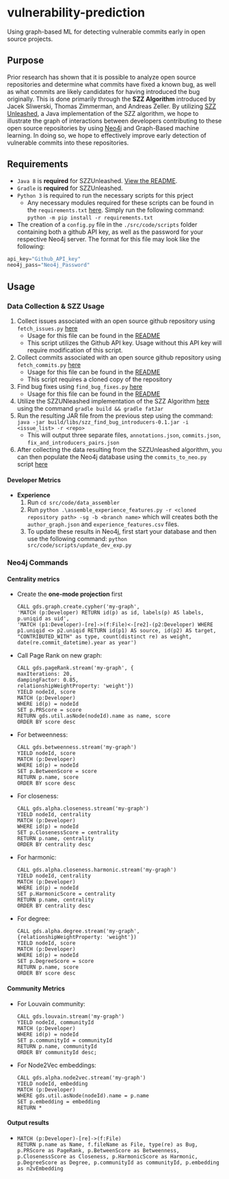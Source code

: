 # vulnerability-prediction

Using graph-based ML for detecting vulnerable commits early in open source projects.

## Purpose

Prior research has shown that it is possible to analyze open source repositories and determine what commits have fixed a known bug, as well as what commits are likely candidates for having introduced the bug originally. This is done primarily through the **SZZ Algorithm** introduced by Jacek Sliwerski, Thomas Zimmerman, and Andreas Zeller. By utilizing [SZZ Unleashed](https://github.com/wogscpar/SZZUnleashed), a Java implementation of the SZZ algorithm, we hope to illustrate the graph of interactions between developers contributing to these open source repositories by using [Neo4j](https://neo4j.com/) and Graph-Based machine learning. In doing so, we hope to effectively improve early detection of vulnerable commits into these repositories. 

## Requirements

* ``Java 8`` is **required** for SZZUnleashed. [View the README](./src/code/README.md).
* ``Gradle`` is **required** for SZZUnleashed.
* ``Python 3`` is required to run the necessary scripts for this prject
    * Any necessary modules required for these scripts can be found in the ``requirements.txt`` [here](./requirements.txt). Simply run the following command: ``python -m pip install -r requirements.txt``
* The creation of a ``config.py`` file in the ``./src/code/scripts`` folder containing both a github API key, as well as the password for your respective Neo4j server. The format for this file may look like the following:
```python
api_key="Github_API_key"
neo4j_pass="Neo4j_Password"
```

## Usage
###  Data Collection & SZZ Usage
1. Collect issues associated with an open source github repository using ``fetch_issues.py`` [here](./src/code/scripts/fetch_issues.py)
    * Usage for this file can be found in the [README](./src/code/scripts/README.md)
    * This script utilizes the Github API key. Usage without this API key will require modification of this script.
2. Collect commits associated with an open source github repository using ``fetch_commits.py`` [here](./src/code/scripts/fetch_commits.py)
    * Usage for this file can be found in the [README](./src/code/scripts/README.md)
    * This script requires a cloned copy of the repository 
3. Find bug fixes using ``find_bug_fixes.py`` [here](./src/code/scripts/find_bug_fixes.py)
    * Usage for this file can be found in the [README](./src/code/examples/FindBugFixes.md)
4. Utilize the SZZUNleashed implementation of the SZZ Algorithm [here](./src/code/szz) using the command ``gradle build && gradle fatJar``
5. Run the resulting JAR file from the previous step using the command: ``java -jar build/libs/szz_find_bug_introducers-0.1.jar -i <issue_list> -r <repo>``
    * This will output three separate files, ``annotations.json``, ``commits.json``, ``fix_and_introducers_pairs.json``
6. After collecting the data resulting from the SZZUnleashed algorithm, you can then populate the Neo4j database using the ``commits_to_neo.py`` script [here](./src/code/scripts/commits_to_neo.py)

#### Developer Metrics
* **Experience**
    1. Run ``cd src/code/data_assembler``
    2. Run ``python .\assemble_experience_features.py -r <cloned repository path> -sg -b <branch name>`` which will creates both the ``author_graph.json`` and ``experience_features.csv`` files.
    3. To update these results in Neo4j, first start your database and then use the following command: ``python src/code/scripts/update_dev_exp.py``

### Neo4j Commands

#### Centrality metrics


* Create the **one-mode projection** first 
     ```
    CALL gds.graph.create.cypher('my-graph', 
    'MATCH (p:Developer) RETURN id(p) as id, labels(p) AS labels, p.uniqid as uid', 
    'MATCH (p1:Developer)-[re]->(f:File)<-[re2]-(p2:Developer) WHERE p1.uniqid <> p2.uniqid RETURN id(p1) AS source, id(p2) AS target, "CONTRIBUTED_WITH" as type, count(distinct re) as weight, date(re.commit_datetime).year as year')
  ```

* Call Page Rank on new graph:
    ```
    CALL gds.pageRank.stream('my-graph', {
    maxIterations: 20,
    dampingFactor: 0.85,
    relationshipWeightProperty: 'weight'})
    YIELD nodeId, score
    MATCH (p:Developer)
    WHERE id(p) = nodeId
    SET p.PRScore = score
    RETURN gds.util.asNode(nodeId).name as name, score
    ORDER BY score desc
    ```

* For betweenness:
    ```
    CALL gds.betweenness.stream('my-graph')
    YIELD nodeId, score
    MATCH (p:Developer)
    WHERE id(p) = nodeId
    SET p.BetweenScore = score
    RETURN p.name, score
    ORDER BY score desc 
    ```

* For closeness:
    ```
    CALL gds.alpha.closeness.stream('my-graph')
    YIELD nodeId, centrality
    MATCH (p:Developer)
    WHERE id(p) = nodeId
    SET p.ClosenessScore = centrality
    RETURN p.name, centrality
    ORDER BY centrality desc
    ```

* For harmonic:
    ```
    CALL gds.alpha.closeness.harmonic.stream('my-graph')
    YIELD nodeId, centrality
    MATCH (p:Developer)
    WHERE id(p) = nodeId
    SET p.HarmonicScore = centrality
    RETURN p.name, centrality
    ORDER BY centrality desc
    ```

* For degree:
    ```
    CALL gds.alpha.degree.stream('my-graph', {relationshipWeightProperty: 'weight'})
    YIELD nodeId, score
    MATCH (p:Developer)
    WHERE id(p) = nodeId
    SET p.DegreeScore = score
    RETURN p.name, score
    ORDER BY score desc
    ```

#### Community Metrics

* For Louvain community:
    ```
    CALL gds.louvain.stream('my-graph')
    YIELD nodeId, communityId
    MATCH (p:Developer) 
    WHERE id(p) = nodeId
    SET p.communityId = communityId
    RETURN p.name, communityId
    ORDER BY communityId desc;
    ```

* For Node2Vec embeddings:
    ```
    CALL gds.alpha.node2vec.stream('my-graph')
    YIELD nodeId, embedding
    MATCH (p:Developer)
    WHERE gds.util.asNode(nodeId).name = p.name
    SET p.embedding = embedding
    RETURN *
    ```

#### Output results

*
    ```
    MATCH (p:Developer)-[re]->(f:File)
    RETURN p.name as Name, f.fileName as File, type(re) as Bug, p.PRScore as PageRank, p.BetweenScore as Betweenness, p.ClosenessScore as Closeness, p.HarmonicScore as Harmonic, p.DegreeScore as Degree, p.communityId as communityId, p.embedding as n2vEmbedding
    ```